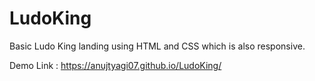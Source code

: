 # LudoKing

Basic Ludo King landing using  HTML and CSS which is also responsive.

Demo Link : https://anujtyagi07.github.io/LudoKing/
